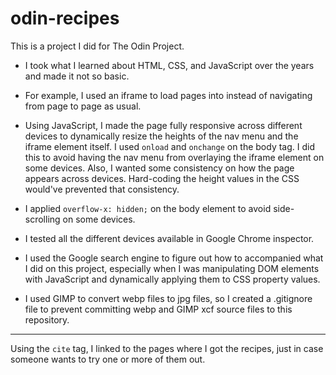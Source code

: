 # odin-recipes

This is a project I did for The Odin Project.

- I took what I learned about HTML, CSS, and JavaScript
  over the years and made it not so basic.

- For example, I used an iframe to load pages into
  instead of navigating from page to page as usual.

- Using JavaScript, I made the page fully responsive
  across different devices to dynamically resize the
  heights of the nav menu and the iframe element itself.
  I used `onload` and `onchange` on the body tag. I did
  this to avoid having the nav menu from overlaying the
  iframe element on some devices. Also, I wanted some
  consistency on how the page appears across devices.
  Hard-coding the height values in the CSS would've
  prevented that consistency.

- I applied `overflow-x: hidden;` on the body element
  to avoid side-scrolling on some devices.

- I tested all the different devices available in Google
  Chrome inspector.

- I used the Google search engine to figure out how to
  accompanied what I did on this project, especially
  when I was manipulating DOM elements with JavaScript
  and dynamically applying them to CSS property values.

- I used GIMP to convert webp files to jpg files, so
  I created a .gitignore file to prevent committing webp
  and GIMP xcf source files to this repository.

---

Using the `cite` tag, I linked to the pages where I got
the recipes, just in case someone wants to try one or
more of them out.
